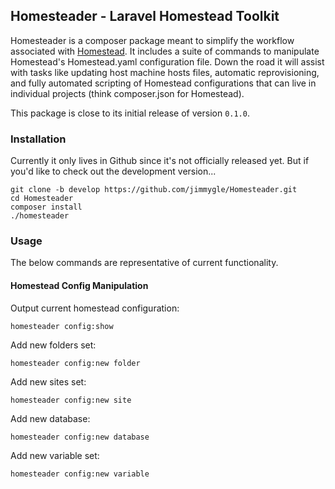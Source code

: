 ## Homesteader - Laravel Homestead Toolkit

Homesteader is a composer package meant to simplify the workflow associated with [Homestead](http://laravel.com/docs/5.0/homestead). It includes a suite of commands to manipulate Homestead's Homestead.yaml configuration file. Down the road it will assist with tasks like updating host machine hosts files, automatic reprovisioning, and fully automated scripting of Homestead configurations that can live in individual projects (think composer.json for Homestead).

This package is close to its initial release of version ```0.1.0```.

### Installation

Currently it only lives in Github since it's not officially released yet. But if you'd like to check out the development version...

```ssh
git clone -b develop https://github.com/jimmygle/Homesteader.git
cd Homesteader
composer install
./homesteader
```

### Usage

The below commands are representative of current functionality.

#### Homestead Config Manipulation

Output current homestead configuration:
```shell
homesteader config:show
```

Add new folders set:
```
homesteader config:new folder
```

Add new sites set:
```
homesteader config:new site
```

Add new database:
```
homesteader config:new database
```

Add new variable set:
```
homesteader config:new variable
```
